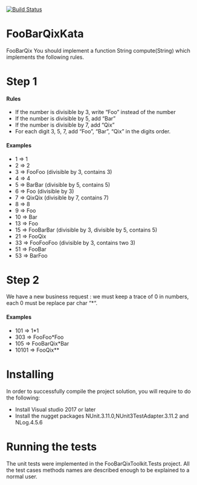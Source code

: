 
[![Build Status](https://travis-ci.org/ImeneKHEpABD/FooBarQix.svg?branch=master)](https://travis-ci.org/ImeneKHEpABD/FooBarQix)
# FooBarQixKata
FooBarQix
You should implement a function String compute(String) which implements the following rules.

# Step 1
#### Rules
* If the number is divisible by 3, write “Foo” instead of the number
* If the number is divisible by 5, add “Bar”
* If the number is divisible by 7, add “Qix”
* For each digit 3, 5, 7, add “Foo”, “Bar”, “Qix” in the digits order.
#### Examples
* 1  => 1
* 2  => 2
* 3  => FooFoo (divisible by 3, contains 3)
* 4  => 4
* 5  => BarBar (divisible by 5, contains 5)
* 6  => Foo (divisible by 3)
* 7  => QixQix (divisible by 7, contains 7)
* 8  => 8
* 9  => Foo
* 10 => Bar
* 13 => Foo
* 15 => FooBarBar (divisible by 3, divisible by 5, contains 5)
* 21 => FooQix
* 33 => FooFooFoo (divisible by 3, contains two 3)
* 51 => FooBar
* 53 => BarFoo
# Step 2
We have a new business request : we must keep a trace of 0 in numbers, each 0 must be replace par char “*“.

#### Examples
* 101   => 1*1
* 303   => FooFoo*Foo
* 105   => FooBarQix*Bar
* 10101 => FooQix**

# Installing
In order to successfully compile the project solution, you will require to do the following:
   - Install Visual studio 2017 or later 
   - Install the nugget packages NUnit.3.11.0,NUnit3TestAdapter.3.11.2 and NLog.4.5.6

# Running the tests
The unit tests were implemented in the FooBarQixToolkit.Tests project. All the test cases methods names are described enough to be explained to a normal user.
